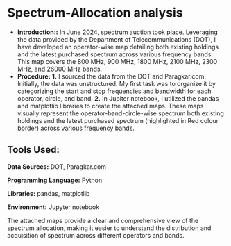 # Spectrum-Allocation analysis
- **Introduction::**
 In June 2024, spectrum auction took place. Leveraging the data provided by the Department of Telecommunications (DOT), I have developed an operator-wise map detailing both existing holdings and the latest purchased spectrum across various frequency bands. This map covers the 800 MHz, 900 MHz, 1800 MHz, 2100 MHz, 2300 MHz, and 26000 MHz bands.
- **Procedure:** 
**1.** I sourced the data from the DOT and Paragkar.com. Initially, the data was unstructured. My first task was to organize it by categorizing the start and stop frequencies and bandwidth for each operator, circle, and band.
**2.** In Jupiter notebook, I utilized the pandas and matplotlib libraries to create the attached maps. These maps visually represent the operator-band-circle-wise spectrum both existing holdings and the latest purchased spectrum (highlighted in Red colour border) across various frequency bands.
## Tools Used:
**Data Sources:** DOT, Paragkar.com

**Programming Language:** Python

**Libraries:** pandas, matplotlib

**Environment:** Jupyter notebook

The attached maps provide a clear and comprehensive view of the spectrum allocation, making it easier to understand the distribution and acquisition of spectrum across different operators and bands.
